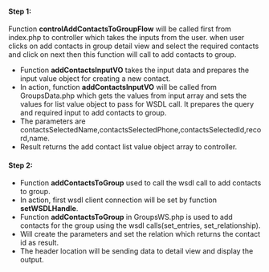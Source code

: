 #### Step 1:

Function **controlAddContactsToGroupFlow** will be called first from index.php to controller which takes the inputs from the user. when user clicks on add contacts in group detail view and select the required contacts and click on next then this function will call to add contacts to group.

- Function **addContactsInputVO** takes the input data and prepares the input value object for creating a new contact.
- In action, function **addContactsInputVO** will be called from GroupsData.php which gets the values from input array and sets the values for list value object to pass for WSDL call. It prepares the query and required input to add contacts to group.
- The parameters are contactsSelectedName,contactsSelectedPhone,contactsSelectedId,record,name.
- Result returns the add contact list value object array to controller.


#### Step 2:

- Function **addContactsToGroup** used to call the wsdl call to add contacts to group.
- In action, first wsdl client connection will be set by function **setWSDLHandle**.
- Function **addContactsToGroup** in GroupsWS.php is used to add contacts for the group using the wsdl calls(set_entries, set_relationship).
- Will create the parameters and set the relation which returns the contact id as result.
- The header location will be sending data to detail view and display the output.


